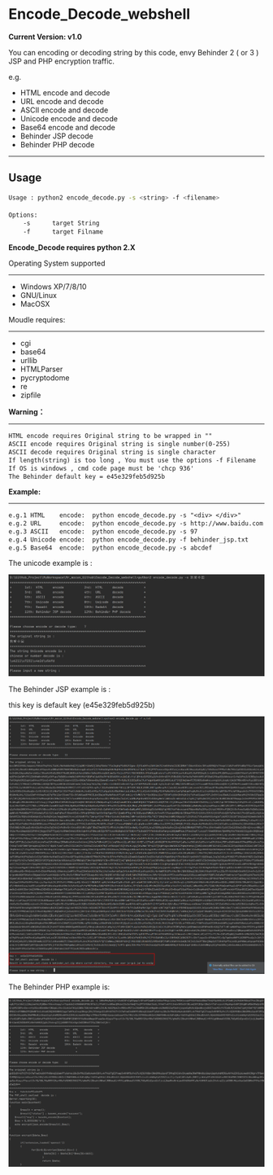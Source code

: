 # Encode_Decode_webshell


**Current Version:  v1.0**

You can encoding or decoding string by this code, envy Behinder 2 ( or 3 ) JSP and PHP encryption traffic.

e.g.

- HTML encode and decode
- URL encode and decode
- ASCII encode and decode
- Unicode encode and decode
- Base64 encode and decode
- Behinder JSP decode
- Behinder PHP decode

---

## Usage

```bash
Usage : python2 encode_decode.py -s <string> -f <filename>

Options:
	-s 		target String
	-f		target Filname
```



**Encode_Decode requires python 2.X**

Operating System supported

----------------------------------------

- Windows XP/7/8/10
- GNU/Linux
- MacOSX



Moudle requires:

---

- cgi
- base64
- urllib
- HTMLParser
- pycryptodome
- re
- zipfile



**Warning：**

---

```
HTML encode requires Original string to be wrapped in ""
ASCII encode requires Original string is single number(0-255)
ASCII decode requires Original string is single character
If length(string) is too long , You must use the options -f Filename
If OS is windows , cmd code page must be 'chcp 936'
The Behinder default key = e45e329feb5d925b
```



**Example:**

---

```
e.g.1 HTML    encode:  python encode_decode.py -s "<div> </div>"
e.g.2 URL     encode:  python encode_decode.py -s http://www.baidu.com
e.g.3 ASCII   encode:  python encode_decode.py -s 97
e.g.4 Unicode encode:  python encode_decode.py -f behinder_jsp.txt 
e.g.5 Base64  encode:  python encode_decode.py -s abcdef
```

The unicode example is :

![image](https://github.com/Mr-mocun/Encode_Decode_webshell/blob/master/Image/Unicode_example.jpg)



The Behinder JSP example is :

this key is default key (e45e329feb5d925b)

![image](Image/Behinder_JSP_decode_example.png)



The Behinder PHP example is:

![image](https://github.com/Mr-mocun/Encode_Decode_webshell/blob/master/Image/Behinder_PHP_decode_example.png)



